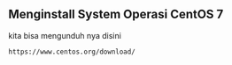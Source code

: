 ## Menginstall System Operasi CentOS 7
kita bisa mengunduh nya disini

```
https://www.centos.org/download/
```
